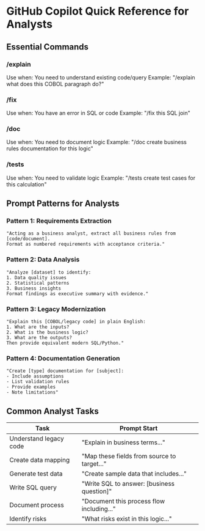 # GitHub Copilot Quick Reference for Analysts

## Essential Commands

### /explain
Use when: You need to understand existing code/query
Example: "/explain what does this COBOL paragraph do?"

### /fix
Use when: You have an error in SQL or code
Example: "/fix this SQL join"

### /doc
Use when: You need to document logic
Example: "/doc create business rules documentation for this logic"

### /tests
Use when: You need to validate logic
Example: "/tests create test cases for this calculation"

## Prompt Patterns for Analysts

### Pattern 1: Requirements Extraction
```
"Acting as a business analyst, extract all business rules from [code/document]. 
Format as numbered requirements with acceptance criteria."
```

### Pattern 2: Data Analysis
```
"Analyze [dataset] to identify:
1. Data quality issues
2. Statistical patterns  
3. Business insights
Format findings as executive summary with evidence."
```

### Pattern 3: Legacy Modernization
```
"Explain this [COBOL/legacy code] in plain English:
1. What are the inputs?
2. What is the business logic?
3. What are the outputs?
Then provide equivalent modern SQL/Python."
```

### Pattern 4: Documentation Generation
```
"Create [type] documentation for [subject]:
- Include assumptions
- List validation rules
- Provide examples
- Note limitations"
```

## Common Analyst Tasks

| Task | Prompt Start |
|------|--------------|
| Understand legacy code | "Explain in business terms..." |
| Create data mapping | "Map these fields from source to target..." |
| Generate test data | "Create sample data that includes..." |
| Write SQL query | "Write SQL to answer: [business question]" |
| Document process | "Document this process flow including..." |
| Identify risks | "What risks exist in this logic..." |
